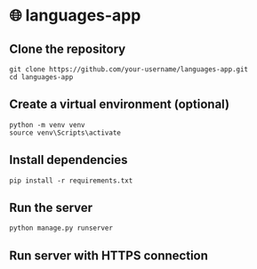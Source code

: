 # 🌐 languages-app

## Clone the repository

```
git clone https://github.com/your-username/languages-app.git
cd languages-app
```

## Create a virtual environment (optional)

```
python -m venv venv
source venv\Scripts\activate
```

## Install dependencies

```
pip install -r requirements.txt
```

## Run the server

```
python manage.py runserver
```

## Run server with HTTPS connection
